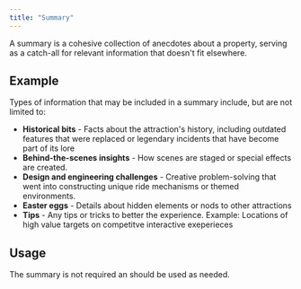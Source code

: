 ```yaml
---
title: "Summary"
---
```


A summary is a cohesive collection of anecdotes about a property, serving as a catch-all for relevant information that doesn't fit elsewhere.

## Example

Types of information that may be included in a summary include, but are not limited to:

* **Historical bits** - Facts about the attraction's history, including outdated features that were replaced or legendary incidents that have become part of its lore
* **Behind-the-scenes insights** -  How scenes are staged or special effects are created.
* **Design and engineering challenges** -  Creative problem-solving that went into constructing unique ride mechanisms or themed environments.
* **Easter eggs** - Details about hidden elements or nods to other attractions
* **Tips** - Any tips or tricks to better the experience. Example: Locations of high value targets on competitve interactive exeperieces

## Usage
The summary is not required an should be used as needed.
